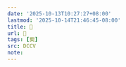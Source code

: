 ```yaml
---
date: '2025-10-13T10:27:27+08:00'
lastmod: '2025-10-14T21:46:45-08:00'
title: 􄇱
url: 􄇱
tags: [㝣]
src: DCCV
note:
---
```

